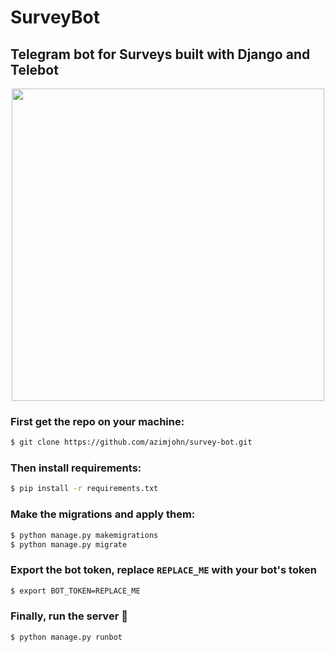 # SurveyBot
## Telegram bot for Surveys built with Django and Telebot

<p align="center">
 <img src="https://raw.githubusercontent.com/azimjohn/ustoztop/master/screen.png" width="500">
</p>

### First get the repo on your machine:
```bash
$ git clone https://github.com/azimjohn/survey-bot.git
```


### Then install requirements:
```bash
$ pip install -r requirements.txt
```

### Make the migrations and apply them:
```bash
$ python manage.py makemigrations
$ python manage.py migrate
```

### Export the bot token, replace `REPLACE_ME` with your bot's token
```bash
$ export BOT_TOKEN=REPLACE_ME
```

### Finally, run the server 🎉
```bash
$ python manage.py runbot
```

